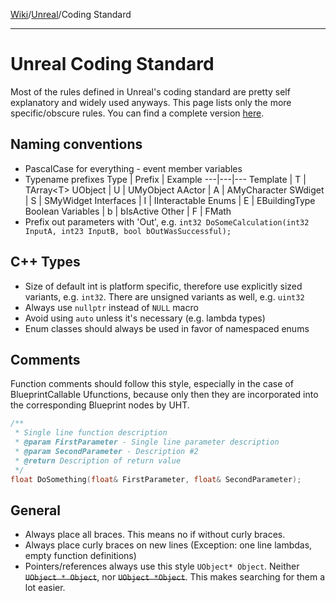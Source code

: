 [Wiki](../index.md)/[Unreal](unreal.md)/Coding Standard

---
# Unreal Coding Standard

Most of the rules defined in Unreal's coding standard are pretty self explanatory and widely used anyways.
This page lists only the more specific/obscure rules. You can find a complete version [here](https://docs.unrealengine.com/latest/INT/Programming/Development/CodingStandard/#comments).

## Naming conventions
* PascalCase for everything - event member variables
* Typename prefixes
  Type | Prefix | Example
  ---|---|---
  Template | T | TArray\<T>
  UObject | U | UMyObject
  AActor | A | AMyCharacter
  SWdiget | S | SMyWidget
  Interfaces | I | IInteractable
  Enums | E | EBuildingType
  Boolean Variables | b | bIsActive
  Other | F | FMath
* Prefix out parameters with 'Out', e.g. ```int32 DoSomeCalculation(int32 InputA, int23 InputB, bool bOutWasSuccessful);```

## C++ Types
* Size of default int is platform specific, therefore use explicitly sized variants, e.g. ```int32```. There are unsigned variants as well, e.g. ```uint32```
* Always use ```nullptr``` instead of ```NULL``` macro
* Avoid using ```auto``` unless it's necessary (e.g. lambda types)
* Enum classes should always be used in favor of namespaced enums

## Comments
Function comments should follow this style, especially in the case of BlueprintCallable Ufunctions, because only then they are incorporated into the corresponding Blueprint nodes by UHT.
```C++
/**
 * Single line function description
 * @param FirstParameter - Single line parameter description
 * @param SecondParameter - Description #2
 * @return Description of return value
 */
float DoSomething(float& FirstParameter, float& SecondParameter);
```

## General
* Always place all braces. This means no if without curly braces.
* Always place curly braces on new lines (Exception: one line lambdas, empty function definitions)
* Pointers/references always use this style ```UObject* Object```. Neither ~~```UObject * Object```~~, nor ~~```UObject *Object```~~. This makes searching  for them a lot easier.
